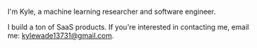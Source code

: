 I'm Kyle, a machine learning researcher and software engineer.

I build a ton of SaaS products. If you're interested in contacting me, email me: kylewade13731@gmail.com.
